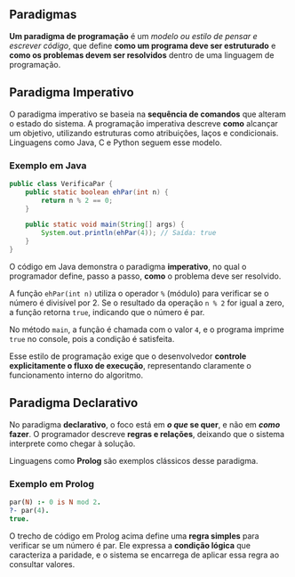## Paradigmas

**Um paradigma de programação** é um *modelo ou estilo de pensar e escrever código*, que define **como um programa deve ser estruturado** e **como os problemas devem ser resolvidos** dentro de uma linguagem de programação.

## Paradigma Imperativo

O paradigma imperativo se baseia na **sequência de comandos** que alteram o estado do sistema. A programação imperativa descreve **como** alcançar um objetivo, utilizando estruturas como atribuições, laços e condicionais. Linguagens como Java, C e Python seguem esse modelo.

### Exemplo em Java

```java
public class VerificaPar {
    public static boolean ehPar(int n) {
        return n % 2 == 0;
    }

    public static void main(String[] args) {
        System.out.println(ehPar(4)); // Saída: true
    }
}
```

O código em Java demonstra o paradigma **imperativo**, no qual o programador define, passo a passo, **como** o problema deve ser resolvido.

A função `ehPar(int n)` utiliza o operador `%` (módulo) para verificar se o número é divisível por 2. Se o resultado da operação `n % 2` for igual a zero, a função retorna `true`, indicando que o número é par.

No método `main`, a função é chamada com o valor `4`, e o programa imprime `true` no console, pois a condição é satisfeita.

Esse estilo de programação exige que o desenvolvedor **controle explicitamente o fluxo de execução**, representando claramente o funcionamento interno do algoritmo.

## Paradigma Declarativo

No paradigma **declarativo**, o foco está em **_o que_ se quer**, e não em **_como_ fazer**. O programador descreve **regras e relações**, deixando que o sistema interprete como chegar à solução.

Linguagens como **Prolog** são exemplos clássicos desse paradigma.

### Exemplo em Prolog

```prolog
par(N) :- 0 is N mod 2.
?- par(4).
true.
```

O trecho de código em Prolog acima define uma **regra simples** para verificar se um número é par. Ele expressa a **condição lógica** que caracteriza a paridade, e o sistema se encarrega de aplicar essa regra ao consultar valores.

